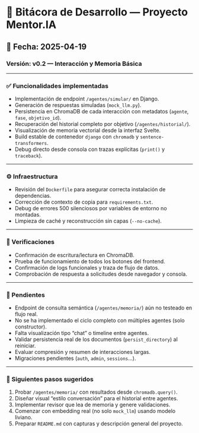 # 🧠 Bitácora de Desarrollo — Proyecto Mentor.IA

## 📅 Fecha: 2025-04-19
### Versión: v0.2 — Interacción y Memoria Básica

---

### ✅ Funcionalidades implementadas

- Implementación de endpoint `/agentes/simular/` en Django.
- Generación de respuestas simuladas (`mock_llm.py`).
- Persistencia en ChromaDB de cada interacción con metadatos (`agente`, `fase`, `objetivo_id`).
- Recuperación del historial completo por objetivo (`/agentes/historial/`).
- Visualización de memoria vectorial desde la interfaz Svelte.
- Build estable de contenedor `django` con `chromadb` y `sentence-transformers`.
- Debug directo desde consola con trazas explícitas (`print()` y `traceback`).

---

### ⚙️ Infraestructura

- Revisión del `Dockerfile` para asegurar correcta instalación de dependencias.
- Corrección de contexto de copia para `requirements.txt`.
- Debug de errores 500 silenciosos por variables de entorno no montadas.
- Limpieza de caché y reconstrucción sin capas (`--no-cache`).

---

### 🧪 Verificaciones

- Confirmación de escritura/lectura en ChromaDB.
- Prueba de funcionamiento de todos los botones del frontend.
- Confirmación de logs funcionales y traza de flujo de datos.
- Comprobación de respuesta a solicitudes desde navegador y consola.

---

### 🔧 Pendientes

- Endpoint de consulta semántica (`/agentes/memoria/`) aún no testeado en flujo real.
- No se ha implementado el ciclo completo con múltiples agentes (solo constructor).
- Falta visualización tipo “chat” o timeline entre agentes.
- Validar persistencia real de los documentos (`persist_directory`) al reiniciar.
- Evaluar compresión y resumen de interacciones largas.
- Migraciones pendientes (`auth`, `admin`, `sessions`...).

---

### 🧭 Siguientes pasos sugeridos

1. Probar `/agentes/memoria/` con resultados desde `chromadb.query()`.
2. Diseñar visual “estilo conversación” para el historial entre agentes.
3. Implementar revisor que lea de memoria y genere validaciones.
4. Comenzar con embedding real (no solo `mock_llm`) usando modelo liviano.
5. Preparar `README.md` con capturas y descripción general del proyecto.
